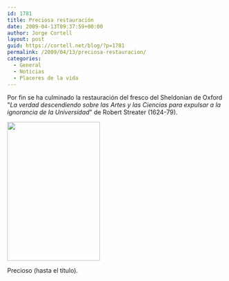 ```yaml
---
id: 1781
title: Preciosa restauración
date: 2009-04-13T09:37:59+00:00
author: Jorge Cortell
layout: post
guid: https://cortell.net/blog/?p=1781
permalink: /2009/04/13/preciosa-restauracion/
categories:
  - General
  - Noticias
  - Placeres de la vida
---
```

Por fin se ha culminado la restauración del fresco del Sheldonian de Oxford "_La verdad descendiendo sobre las Artes y las Ciencias para expulsar a la ignorancia de la Universidad_" de Robert Streater (1624-79).

<img class="aligncenter" title="Sheldonian ceiling" src="https://www.ox.ac.uk/images/maincolumn/4641_sheldonian_ceiling__Greg_Smolonski.jpg" alt="" width="215" height="321" />

Precioso (hasta el título).